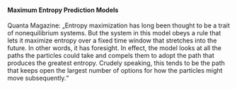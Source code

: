 #### Maximum Entropy Prediction Models

Quanta Magazine: „Entropy maximization has long been thought to be a trait of nonequilibrium systems. But the system in this model obeys a rule that lets it maximize entropy over a fixed time window that stretches into the future. In other words, it has foresight. In effect, the model looks at all the paths the particles could take and compels them to adopt the path that produces the greatest entropy. Crudely speaking, this tends to be the path that keeps open the largest number of options for how the particles might move subsequently.“

